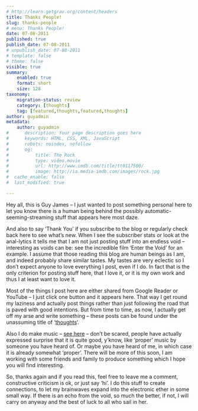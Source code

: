 ```yaml
---
# http://learn.getgrav.org/content/headers
title: Thanks People!
slug: thanks-people
# menu: Thanks People!
date: 07-08-2011
published: true
publish_date: 07-08-2011
# unpublish_date: 07-08-2011
# template: false
# theme: false
visible: true
summary:
    enabled: true
    format: short
    size: 128
taxonomy:
    migration-status: review
    category: [thoughts]
    tag: [featured,thoughts,featured,thoughts]
author: guyadmin
metadata:
    author: guyadmin
#      description: Your page description goes here
#      keywords: HTML, CSS, XML, JavaScript
#      robots: noindex, nofollow
#      og:
#          title: The Rock
#          type: video.movie
#          url: http://www.imdb.com/title/tt0117500/
#          image: http://ia.media-imdb.com/images/rock.jpg
#  cache_enable: false
#  last_modified: true

---
```


Hey all, this is Guy James – I just wanted to post something personal here to let you know there is a human being behind the possibly automatic-seeming-streaming stuff that appears here most daze.

And also to say ‘Thank You’ if you subscribe to the blog or regularly check back here to see what’s new. When I see the subscriber stats or look at the anal-lytics it tells me that I am not just posting stuff into an endless void – interesting as voids can be: see the incredible film ‘Enter the Void’ for an example. I assume that those reading this blog are human beings as I am, and indeed probably share similar tastes. My tastes are very eclectic so I don’t expect anyone to love everything I post, even if I do. In fact that is the only criterion for posting stuff here, that I love it, or it is my own work and thus I at least want to love it.

Most of the things I post here are either shared from Google Reader or YouTube – I just click one button and it appears here. That way I get round my laziness and actually post things rather than just following the road that is paved with good intentions. But from time to time, as now, I actually get off my arse and write something – these posts can be found under the unassuming title of ‘[thoughts](https://2018.guyjames.com/category/thoughts/)‘.

Also I do make music – [see here](https://2018.guyjames.com/category/my-music/ "Guy James Music") – don’t be scared, people have actually expressed surprise that it is quite good, y’know, like ‘proper’ music by someone you have heard of. Or maybe you have heard of me, in which case it is already somewhat ‘proper’. There will be more of this soon, I am working with some friends and family to produce something which I hope you will find interesting.

So, thanks again and if you read this, feel free to leave me a comment, constructive criticism is ok, or just say ‘hi’. I do this stuff to create connections, to let my brainwaves expand into the electronic ether in some small way. If there is an echo from the void, so much the better, if not, I will carry on anyway and the best of luck to all who sail in her.